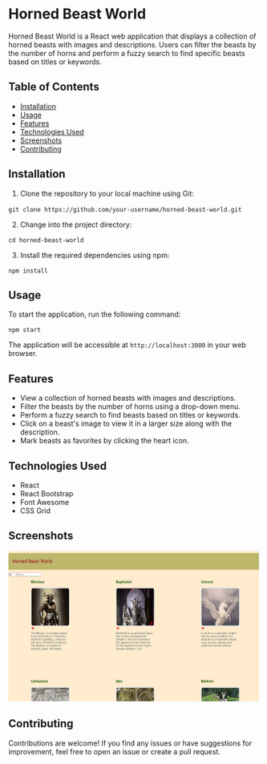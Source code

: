 # Horned Beast World

Horned Beast World is a React web application that displays a collection of horned beasts with images and descriptions. Users can filter the beasts by the number of horns and perform a fuzzy search to find specific beasts based on titles or keywords.

## Table of Contents
- [Installation](#installation)
- [Usage](#usage)
- [Features](#features)
- [Technologies Used](#technologies-used)
- [Screenshots](#screenshots)
- [Contributing](#contributing)

## Installation

1. Clone the repository to your local machine using Git:

`git clone https://github.com/your-username/horned-beast-world.git`


2. Change into the project directory:

```
cd horned-beast-world

```


3. Install the required dependencies using npm:

```
npm install

```


## Usage

To start the application, run the following command:

```
npm start

```


The application will be accessible at `http://localhost:3000` in your web browser.

## Features

- View a collection of horned beasts with images and descriptions.
- Filter the beasts by the number of horns using a drop-down menu.
- Perform a fuzzy search to find beasts based on titles or keywords.
- Click on a beast's image to view it in a larger size along with the description.
- Mark beasts as favorites by clicking the heart icon.

## Technologies Used

- React
- React Bootstrap
- Font Awesome
- CSS Grid

## Screenshots

<img src="/public/images/horned-beasts.png" alt="This is a screenshot of the Horned Beast World website" style="width:500px; height:300px;">

## Contributing

Contributions are welcome! If you find any issues or have suggestions for improvement, feel free to open an issue or create a pull request.



